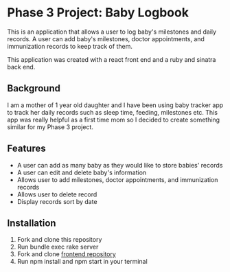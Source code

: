 # Phase 3 Project: Baby Logbook

This is an application that allows a user to log baby's milestones and daily records. A user can add baby's milestones, doctor appointments, and immunization records to keep track of them. 

This application was created with a react front end and a ruby and sinatra back end.

## Background

I am a mother of 1 year old daughter and I have been using baby tracker app to track her daily records such as sleep time, feeding, milestones etc.  This app was really helpful as a first time mom so I decided to create something similar for my Phase 3 project.


## Features

- A user can add as many baby as they would like to store babies' records
- A user can edit and delete baby's information
- Allows user to add milestones, doctor appointments, and immunization records
- Allows user to delete record
- Display records sort by date


## Installation
1. Fork and clone this repository 
2. Run bundle exec rake server
3. Fork and clone [frontend repository](https://github.com/anri0806/baby_logbook_frontend)
4. Run npm install and npm start in your terminal
